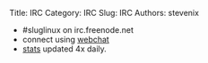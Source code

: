 Title: IRC
Category: IRC
Slug: IRC
Authors: stevenix

* \#sluglinux on irc.freenode.net
* connect using [webchat](http://webchat.freenode.net/?channels=%23sluglinux&uio=d4)
* [stats](https://mooncitylabs.org/ircstats/sluglinux.html) updated 4x daily.

